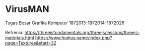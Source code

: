# VirusMAN
Tugas Besar Grafika Komputer 1872013-1872014-1872026

Refrensi:
https://threejsfundamentals.org/threejs/lessons/threejs-materials.html
https://www.humus.name/index.php?page=Textures&start=32
